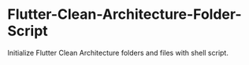 # Flutter-Clean-Architecture-Folder-Script
Initialize Flutter Clean Architecture folders and files with shell script.

